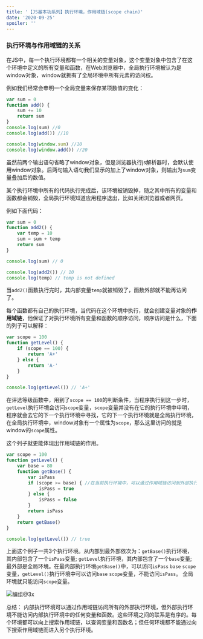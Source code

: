 ```yaml
---
title: '【JS基本功系列】执行环境，作用域链(scope chain)'
date: '2020-09-25'
spoiler: ''
---
```


  ### 执行环境与作用域链的关系

在JS中，每一个执行环境都有一个相关的变量对象，这个变量对象中包含了在这个环境中定义的所有变量和函数，在Web浏览器中，全局执行环境被认为是window对象，window就拥有了全局环境中所有元素的访问权。

例如我们经常会申明一个全局变量来保存某项数值的变化：

```jsx
var sum = 0
function add() {
    sum += 10
    return sum
}
console.log(sum) //0
console.log(add()) //10

console.log(window.sum) //10
console.log(window.add()) //20
```

虽然前两个输出语句省略了window对象，但是浏览器执行js解析器时，会默认使用window对象。后两句输入语句我们显示的加上了window对象，则输出为`sum`变量叠加后的数值。

某个执行环境中所有的代码执行完成后，该环境被销毁掉，随之其中所有的变量和函数都会销毁，全局执行环境知道应用程序退出，比如关闭浏览器或者网页。

例如下面代码：

```jsx
var sum = 0
function add2() {
    var temp = 10
    sum = sum + temp
    return sum
}

console.log(sum) // 0

console.log(add2()) // 10
console.log(temp) // temp is not defined
```

当`add2()`函数执行完时，其内部变量`temp`就被销毁了，函数外部就不能再访问了。

每个函数都有自己的执行环境，当代码在这个环境中执行，就会创建变量对象的**作用域链**，他保证了对执行环境所有变量和函数的顺序访问，顺序访问是什么，下面的列子可以解释：

```jsx
var scope = 100
function getLevel() {
    if (scope == 100) {
        return 'A+'
    } else {
        return 'A-'
    }
}

console.log(getLevel()) // 'A+'
```

在评选等级函数中，用到了`scope == 100`的判断条件，当程序执行到这一步时，`getLevel`执行环境会访问`scope`变量，`scope`变量并没有在它的执行环境中申明，程序就会去它的下一个执行环境中寻找，它的下一个执行环境就是全局执行环境，在全局执行环境中，window对象有一个属性为`scope`，那么这里访问的就是window的`scope`属性。

这个列子就更能体现出作用域链的作用。

```jsx
var scope = 100
function getLevel() {
    var base = 80
    function getBase() {
        var isPass 
        if (scope >= base) { //在当前执行环境中，可以通过作用域链访问到外部执行环境的变量，即可以访问scope base 和当前环境中的isPass
            isPass = true
        } else {
            isPass = false
        }
        return isPass
    }
    return getBase()
}

console.log(getLevel()) // true
```

上面这个例子一共3个执行环境。从内部到最外部依次为：`getBase()`执行环境，其内部包含了一个`isPass`变量; `getLevel`执行环境，其内部包含了一个`base`变量;  最外部是全局环境。在最内部执行环境`getBase()`中，可以访问`isPass` `base` `scope`变量，`getLevel()`执行环境中可以访问`base` `scope`变量，不能访问`isPass`。 全局环境就只能访问`scope`变量。

![编组@3x](https://user-images.githubusercontent.com/15700015/94223940-c3ac2b00-ff23-11ea-9f77-1b88158c952c.png)


总结： 内部执行环境可以通过作用域链访问所有的外部执行环境，但外部执行环境不能访问内部执行环境中的任何变量和函数。这些环境之间的联系是有序的。每个环境都可以向上搜索作用域链，以查询变量和函数名；但任何环境都不能通过向下搜索作用域链而进入另个执行环境。

  